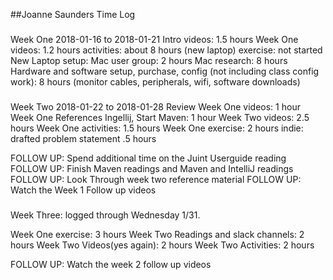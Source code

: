 ##Joanne Saunders Time Log
 

### 
Week One 2018-01-16 to 2018-01-21
Intro videos: 1.5 hours
Week One videos: 1.2 hours 
activities: about 8 hours (new laptop)
exercise: not started
New Laptop setup:
Mac user group: 2 hours
Mac research: 8 hours
Hardware and software setup, purchase, config (not including class config work): 8 hours
(monitor cables, peripherals, wifi, software downloads)
###
Week Two 2018-01-22 to 2018-01-28
Review Week One videos: 1 hour
Week One References Ingellij, Start Maven: 1 hour
Week Two videos: 2.5 hours
Week One activities: 1.5 hours
Week One exercise: 2 hours
indie: drafted problem statement .5 hours

FOLLOW UP: Spend additional time on the Juint Userguide reading
FOLLOW UP: Finish Maven readings and Maven and IntelliJ readings
FOLLOW UP: Look Through week two reference material
FOLLOW UP: Watch the Week 1 Follow up videos
###
Week Three: logged through Wednesday 1/31.

Week One exercise: 3 hours <completed>
Week Two Readings and slack channels: 2 hours
Week Two Videos(yes again): 2 hours
Week Two Activities: 2 hours 

FOLLOW UP: Watch the week 2 follow up videos


